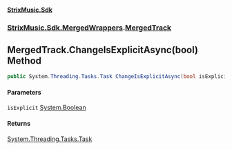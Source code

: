 #### [StrixMusic.Sdk](./index.md 'index')
### [StrixMusic.Sdk.MergedWrappers](./StrixMusic-Sdk-MergedWrappers.md 'StrixMusic.Sdk.MergedWrappers').[MergedTrack](./StrixMusic-Sdk-MergedWrappers-MergedTrack.md 'StrixMusic.Sdk.MergedWrappers.MergedTrack')
## MergedTrack.ChangeIsExplicitAsync(bool) Method
```csharp
public System.Threading.Tasks.Task ChangeIsExplicitAsync(bool isExplicit);
```
#### Parameters
<a name='StrixMusic-Sdk-MergedWrappers-MergedTrack-ChangeIsExplicitAsync(bool)-isExplicit'></a>
`isExplicit` [System.Boolean](https://docs.microsoft.com/en-us/dotnet/api/System.Boolean 'System.Boolean')  
  
#### Returns
[System.Threading.Tasks.Task](https://docs.microsoft.com/en-us/dotnet/api/System.Threading.Tasks.Task 'System.Threading.Tasks.Task')  
